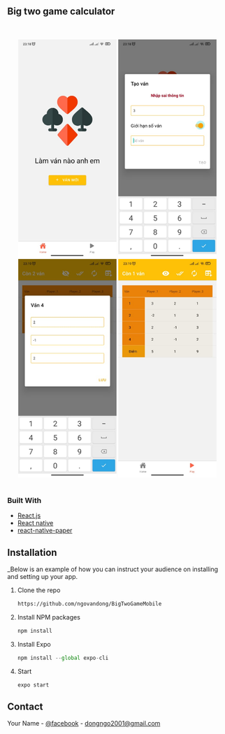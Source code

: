

## Big two game calculator

<div align="center" >
  <br/>
  <br/>
  <img src="https://github.com/ngovandong/BigTwoGameMobile/blob/main/img/1.jpg" height="500" width="auto" />
  <img src="https://github.com/ngovandong/BigTwoGameMobile/blob/main/img/2.jpg" height="500" width="auto" />
  <img src="https://github.com/ngovandong/BigTwoGameMobile/blob/main/img/3.jpg" height="500" width="auto" />
  <img src="https://github.com/ngovandong/BigTwoGameMobile/blob/main/img/4.jpg" height="500" width="auto" />
  <br/>
  <br/>
</div>

### Built With

* [React.js](https://reactjs.org/)
* [React native](https://nextjs.org/)
* [react-native-paper](https://callstack.github.io/react-native-paper/index.html)


## Installation

_Below is an example of how you can instruct your audience on installing and setting up your app.

1. Clone the repo
   ```sh
   https://github.com/ngovandong/BigTwoGameMobile
   ```
2. Install NPM packages
   ```sh
   npm install
   ```
3. Install Expo 
   ```js
   npm install --global expo-cli
   ```
4. Start
   ```js
   expo start
   ```



<!-- CONTACT -->
## Contact

Your Name - [@facebook](https://www.facebook.com/dongngo2k1) - dongngo2001@gmail.com




